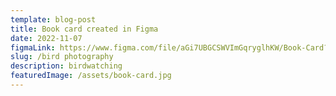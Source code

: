 ```yaml
---
template: blog-post
title: Book card created in Figma
date: 2022-11-07
figmaLink: https://www.figma.com/file/aGi7UBGCSWVImGqryglhKW/Book-Card?type=design&mode=design&t=yetwMpWTsffmyqzZ-0/
slug: /bird photography
description: birdwatching
featuredImage: /assets/book-card.jpg
---
```







